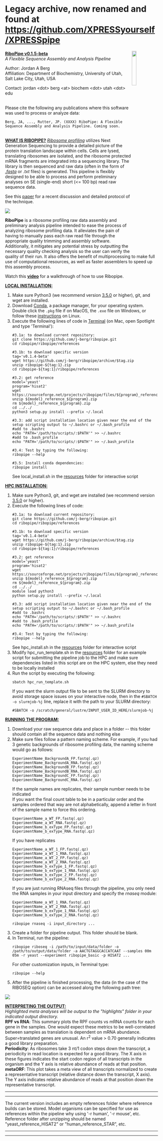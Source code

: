 # Legacy archive, now renamed and found at https://github.com/XPRESSyourself/XPRESSpipe



<p><img src="https://github.com/RiboPipe/ribopipe/blob/master/docs/content/ribopipe.png" class="center" width="17%" height="17%" align="right">

<b><u>RiboPipe v0.1.5-beta</u></b>   
<i>A Flexible Sequence Assembly and Analysis Pipeline</i>  

Author: Jordan A Berg   
Affiliation: Department of Biochemistry, University of Utah, Salt Lake City, Utah, USA  

Contact: jordan \<dot\> berg \<at\> biochem \<dot\> utah \<dot\> edu </p>
<br />
Please cite the following any publications where this software was used to process or analyze data:   
```
Berg, JA, ..., Rutter, JP. (XXXX) RiboPipe: A Flexible Sequence Assembly and Analysis Pipeline. Coming soon.
```
<br />
<b><u>WHAT IS RIBOPIPE?</u></b>   
<i><a href="https://en.wikipedia.org/wiki/Ribosome_profiling">Ribosome profiling</a></i> utilizes Next Generation Sequencing to provide a detailed picture of the protein translation landscape within cells. Cells are lysed, translating ribosomes are isolated, and the ribosome protected mRNA fragments are integrated into a sequencing library. The library is then sequenced and raw data (often in the form of <i><a href="http://support.illumina.com/content/dam/illumina-support/help/BaseSpaceHelp_v2/Content/Vault/Informatics/Sequencing_Analysis/BS/swSEQ_mBS_FASTQFiles.htm">.fastq</a></i> or <i>.txt</i> files) is generated. This pipeline is flexibly designed to be able to process and perform preliminary analyses on SE (single-end) short (<= 100 bp) read raw sequence data.   

See this <a href="https://www.ncbi.nlm.nih.gov/pubmed/28579404">paper</a> for a recent discussion and detailed protocol of the technique.   


<img src="https://github.com/RiboPipe/ribopipe/blob/master/docs/content/riboseq_overview.png" class="center">

<b>RiboPipe</b> is a ribosome profiling raw data assembly and preliminary analysis pipeline intended to ease the process of analyzing ribosome profiling data. It alleviates the pain of having to manually pass each raw read file through the appropriate quality trimming and assembly software. Additionally, it mitigates any potential stress by outputting the necessary quality checking analysis so the user can verify the quality of their run. It also offers the benefit of multiprocessing to make full use of computational resources, as well as faster assemblers to speed up this assembly process.   

Watch this <a href=""><b>video</b></a> for a walkthrough of how to use Ribopipe.

<b><u>LOCAL INSTALLATION:</u></b>   
1)  Make sure Python3 (we recommend version <a href='https://www.python.org/downloads/release/python-364/'>3.5.0</a> or higher), git, and wget are installed.   
2)  Download <a href='https://www.anaconda.com/download/#macos'>Conda</a>, a package manager, for your operating system. Double click the ```.pkg``` file if on MacOS, the ```.exe``` file on Windows, or follow these <a href='https://conda.io/docs/user-guide/install/linux.html#install-linux-silent'>instructions</a> on Linux.    
3)  Execute the following lines of code in <a href="https://www.imore.com/how-use-terminal-mac-when-you-have-no-idea-where-start">Terminal</a> (on Mac, open Spotlight and type 'Terminal'):    
      ```linux
      #3.1a: to download current repository:
      git clone https://github.com/j-berg/ribopipe.git
      cd ribopipe/ribopipe/references

      #3.1b: to download specific version
      tag='v0.1.4-beta'
      wget https://github.com/j-berg/ribopipe/archive/$tag.zip
      unzip ribopipe-${tag:1}.zip
      cd ribopipe-${tag:1}/ribopipe/references

      #3.2: get reference
      model='yeast'
      program='hisat2'
      wget https://sourceforge.net/projects/ribopipe/files/${program}_references/${model}_reference_${program}.zip
      unzip ${model}_reference_${program}.zip
      rm ${model}_reference_${program}.zip
      cd ../../
      python3 setup.py install --prefix ~/.local

      #3.3: add script installation location given near the end of the setup scripting output to ~/.bashrc or ~/.bash_profile
      #add to .bashrc
      echo "PATH='/path/to/scripts/:$PATH'" >> ~/.bashrc
      #add to .bash_profile
      echo "PATH='/path/to/scripts/:$PATH'" >> ~/.bash_profile

      #3.4: Test by typing the following:
      ribopipe --help

      #3.5: Install conda dependencies:
      ribopipe install
      ```
    See local_install.sh in the <a href="https://github.com/j-berg/ribopipe/">resources</a> folder for interactive script

<b><u>HPC INSTALLATION:</u></b>   
1)  Make sure Python3, git, and wget are installed (we recommend version <a href='https://www.python.org/downloads/release/python-364/'>3.5.0</a> or higher).   
2)  Execute the following lines of code:   
      ```linux
      #3.1a: to download current repository:
      git clone https://github.com/j-berg/ribopipe.git
      cd ribopipe/ribopipe/references

      #3.1b: to download specific version
      tag='v0.1.4-beta'
      wget https://github.com/j-berg/ribopipe/archive/$tag.zip
      unzip ribopipe-${tag:1}.zip
      cd ribopipe-${tag:1}/ribopipe/references

      #3.2: get reference
      model='yeast'
      program='hisat2'
      wget https://sourceforge.net/projects/ribopipe/files/${program}_references/${model}_reference_${program}.zip
      unzip ${model}_reference_${program}.zip
      rm ${model}_reference_${program}.zip
      cd ../../
      module load python3
      python setup.py install --prefix ~/.local

      #3.3: add script installation location given near the end of the setup scripting output to ~/.bashrc or ~/.bash_profile
      #add to .bashrc
      echo "PATH='/path/to/scripts/:$PATH'" >> ~/.bashrc
      #add to .bash_profile
      echo "PATH='/path/to/scripts/:$PATH'" >> ~/.bash_profile

      #3.4: Test by typing the following:
      ribopipe --help
      ```
    See hpc_install.sh in the <a href="https://github.com/j-berg/ribopipe/">resources</a> folder for interactive script
3)  Modify hpc_run_template.sh in the <a href="https://github.com/j-berg/ribopipe/">resources</a> folder for an example script for submitting the pipeline job to the HPC and make sure dependencies listed in this script are on the HPC system, else they need to be locally installed    
4)  Run the script by executing the following:
      ```linux
      sbatch hpc_run_template.sh
      ```
    If you want the slurm output file to be sent to the SLURM directory to avoid storage space issues on your interactive node, then in the `#SBATCH -o slurmjob-%j` line, replace it with the path to your SLURM directory:
    ```linux
    #SBATCH -o /scratch/general/lustre/INPUT_USER_ID_HERE/slurmjob-%j
    ```   

<b><u>RUNNING THE PROGRAM:</u></b>   
1)  Download your raw sequence data and place in a folder -- this folder should contain all the sequence data and nothing else  
2)  Make sure files follow a pattern naming scheme. For example, if you had 3 genetic backgrounds of ribosome profiling data, the naming scheme would go as follows:  
     ```linux
     ExperimentName_BackgroundA_FP.fastq(.qz)  
     ExperimentName_BackgroundA_RNA.fastq(.qz)  
     ExperimentName_BackgroundB_FP.fastq(.qz)  
     ExperimentName_BackgroundB_RNA.fastq(.qz)  
     ExperimentName_BackgroundC_FP.fastq(.qz)  
     ExperimentName_BackgroundC_RNA.fastq(.qz)
     ```
    If the sample names are replicates, their sample number needs to be indicated  
    If you want the final count table to be in a particular order and the samples ordered that way are not alphabetically, append a letter in front of the sample name to force this ordering.  
      ```linux
      ExperimentName_a_WT_FP.fastq(.qz)  
      ExperimentName_a_WT_RNA.fastq(.qz)  
      ExperimentName_b_exType_FP.fastq(.qz)  
      ExperimentName_b_exType_RNA.fastq(.qz)  
      ```
    If you have replicates
      ```linux
      ExperimentName_a_WT_1_FP.fastq(.qz)  
      ExperimentName_a_WT_1_RNA.fastq(.qz)  
      ExperimentName_a_WT_2_FP.fastq(.qz)  
      ExperimentName_a_WT_2_RNA.fastq(.qz)
      ExperimentName_b_exType_1_FP.fastq(.qz)  
      ExperimentName_b_exType_1_RNA.fastq(.qz)  
      ExperimentName_b_exType_2_FP.fastq(.qz)  
      ExperimentName_b_exType_2_RNA.fastq(.qz)
      ```
    If you are just running RNAseq files through the pipeline, you only need the RNA samples in your input directory and specify the <i>rnaseq</i> module:
    ```linux
    ExperimentName_a_WT_1_RNA.fastq(.qz)   
    ExperimentName_a_WT_2_RNA.fastq(.qz)
    ExperimentName_b_exType_1_RNA.fastq(.qz)  
    ExperimentName_b_exType_2_RNA.fastq(.qz)

    ribopipe rnaseq -i input_directory ...
      ```
3)  Create a folder for pipeline output. This folder should be blank.  
4)  In Terminal, run the pipeline:  
      ```linux
      ribopipe riboseq -i /path/to/input/data/folder -o /path/to/output/data/folder -a AACTGTAGGCACCATCAAT --samples 00m 05m -r yeast --experiment ribopipe_basic -p HISAT2 ...   
      ```
      For other customization inputs, in Terminal type:
      ```linux
      ribopipe --help
      ```
5)  After the pipeline is finished processing, the data (in the case of the RIBOSEQ option) can be accessed along the following path tree:   
<img src="https://github.com/RiboPipe/ribopipe/blob/master/docs/content/ribopipe_overview.png" align="center">


<b><u>INTERPRETING THE OUTPUT:</u></b>   
<i>Highlighted meta analyses will be output to the "highlights" folder in your indicated output directory.</i>   
<b>RPF vs RNA</b>: This summary plots the RPF counts vs mRNA counts for each gene in the samples. One would expect these metrics to be well-correlated between samples as translation is dependent on mRNA abundance. Super=translated genes are unusual. An r<sup>2</sup> value > 0.70 generally indicates a good library preparation.   
<b>Periodicity</b>: As ribosomes take 3 nt/1 codon steps down the transcript, a periodicity in read location is expected for a good library. The X axis in these figures indicates the start codon region of all transcripts in the organism and the Y axis is relative abundance of reads at that position.   
<b>metaORF</b>: This plot takes a meta view of all transcripts normalized to create a representative transcript (relative distance down the transcript, X axis). The Y axis indicates relative abundance of reads at that position down the representative transcript.   


***  
******  
The current version includes an empty references folder where reference builds can be stored. Model organisms can be specified for use as references within the pipeline why using '-r human', '-r mouse', etc.  
Reference folder after unzipping should be named "yeast_reference_HISAT2" or "human_reference_STAR", etc.
******  
***  
